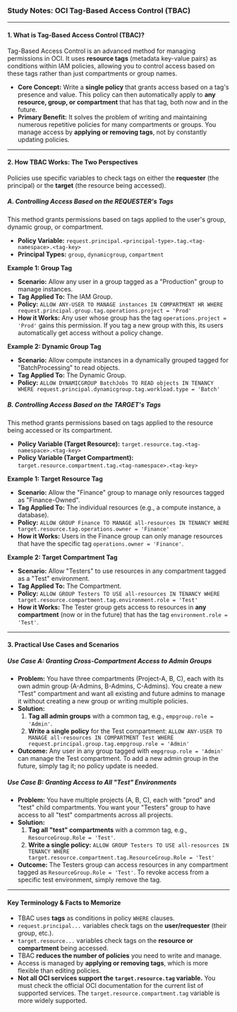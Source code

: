 ### **Study Notes: OCI Tag-Based Access Control (TBAC)**

---

#### **1. What is Tag-Based Access Control (TBAC)?**

Tag-Based Access Control is an advanced method for managing permissions in OCI. It uses **resource tags** (metadata key-value pairs) as conditions within IAM policies, allowing you to control access based on these tags rather than just compartments or group names.

*   **Core Concept:** Write a **single policy** that grants access based on a tag's presence and value. This policy can then automatically apply to **any resource, group, or compartment** that has that tag, both now and in the future.
*   **Primary Benefit:** It solves the problem of writing and maintaining numerous repetitive policies for many compartments or groups. You manage access by **applying or removing tags**, not by constantly updating policies.

---

#### **2. How TBAC Works: The Two Perspectives**

Policies use specific variables to check tags on either the **requester** (the principal) or the **target** (the resource being accessed).

##### **A. Controlling Access Based on the REQUESTER's Tags**

This method grants permissions based on tags applied to the user's group, dynamic group, or compartment.

*   **Policy Variable:** `request.principal.<principal-type>.tag.<tag-namespace>.<tag-key>`
*   **Principal Types:** `group`, `dynamicgroup`, `compartment`

**Example 1: Group Tag**
*   **Scenario:** Allow any user in a group tagged as a "Production" group to manage instances.
*   **Tag Applied To:** The IAM Group.
*   **Policy:**
    `ALLOW ANY-USER TO MANAGE instances IN COMPARTMENT HR WHERE request.principal.group.tag.operations.project = 'Prod'`
*   **How it Works:** Any user whose group has the tag `operations.project = 'Prod'` gains this permission. If you tag a new group with this, its users automatically get access without a policy change.

**Example 2: Dynamic Group Tag**
*   **Scenario:** Allow compute instances in a dynamically grouped tagged for "BatchProcessing" to read objects.
*   **Tag Applied To:** The Dynamic Group.
*   **Policy:**
    `ALLOW DYNAMICGROUP BatchJobs TO READ objects IN TENANCY WHERE request.principal.dynamicgroup.tag.workload.type = 'Batch'`

##### **B. Controlling Access Based on the TARGET's Tags**

This method grants permissions based on tags applied to the resource being accessed or its compartment.

*   **Policy Variable (Target Resource):** `target.resource.tag.<tag-namespace>.<tag-key>`
*   **Policy Variable (Target Compartment):** `target.resource.compartment.tag.<tag-namespace>.<tag-key>`

**Example 1: Target Resource Tag**
*   **Scenario:** Allow the "Finance" group to manage only resources tagged as "Finance-Owned".
*   **Tag Applied To:** The individual resources (e.g., a compute instance, a database).
*   **Policy:**
    `ALLOW GROUP Finance TO MANAGE all-resources IN TENANCY WHERE target.resource.tag.operations.owner = 'Finance'`
*   **How it Works:** Users in the Finance group can only manage resources that have the specific tag `operations.owner = 'Finance'`.

**Example 2: Target Compartment Tag**
*   **Scenario:** Allow "Testers" to use resources in any compartment tagged as a "Test" environment.
*   **Tag Applied To:** The Compartment.
*   **Policy:**
    `ALLOW GROUP Testers TO USE all-resources IN TENANCY WHERE target.resource.compartment.tag.environment.role = 'Test'`
*   **How it Works:** The Tester group gets access to resources in **any compartment** (now or in the future) that has the tag `environment.role = 'Test'`.

---

#### **3. Practical Use Cases and Scenarios**

##### **Use Case A: Granting Cross-Compartment Access to Admin Groups**

*   **Problem:** You have three compartments (Project-A, B, C), each with its own admin group (A-Admins, B-Admins, C-Admins). You create a new "Test" compartment and want all existing and future admins to manage it without creating a new group or writing multiple policies.
*   **Solution:**
    1.  **Tag all admin groups** with a common tag, e.g., `empgroup.role = 'Admin'`.
    2.  **Write a single policy** for the Test compartment:
        `ALLOW ANY-USER TO MANAGE all-resources IN COMPARTMENT Test WHERE request.principal.group.tag.empgroup.role = 'Admin'`
*   **Outcome:** Any user in any group tagged with `empgroup.role = 'Admin'` can manage the Test compartment. To add a new admin group in the future, simply tag it; no policy update is needed.

##### **Use Case B: Granting Access to All "Test" Environments**

*   **Problem:** You have multiple projects (A, B, C), each with "prod" and "test" child compartments. You want your "Testers" group to have access to all "test" compartments across all projects.
*   **Solution:**
    1.  **Tag all "test" compartments** with a common tag, e.g., `ResourceGroup.Role = 'Test'`.
    2.  **Write a single policy:**
        `ALLOW GROUP Testers TO USE all-resources IN TENANCY WHERE target.resource.compartment.tag.ResourceGroup.Role = 'Test'`
*   **Outcome:** The Testers group can access resources in any compartment tagged as `ResourceGroup.Role = 'Test'`. To revoke access from a specific test environment, simply remove the tag.

---

#### **Key Terminology & Facts to Memorize**

*   TBAC uses **tags** as conditions in policy `WHERE` clauses.
*   `request.principal...` variables check tags on the **user/requester** (their group, etc.).
*   `target.resource...` variables check tags on the **resource or compartment** being accessed.
*   TBAC **reduces the number of policies** you need to write and manage.
*   Access is managed by **applying or removing tags**, which is more flexible than editing policies.
*   **Not all OCI services support the `target.resource.tag` variable.** You must check the official OCI documentation for the current list of supported services. The `target.resource.compartment.tag` variable is more widely supported.